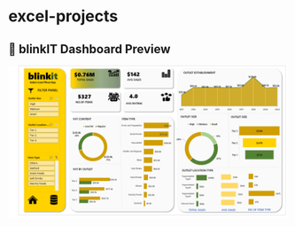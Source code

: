 # excel-projects
## 📸 blinkIT Dashboard Preview

<p align="center">
  <img src="https://github.com/Anitha812/excel-projects/blob/fc7a217b180dabfaecc0d9a8360c0bd6c6185663/blinkit%20dashboard.png" alt="BlinkIT Dashboard" width="600"/>
</p>

